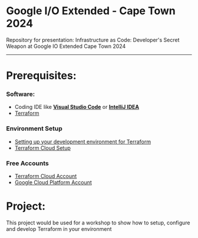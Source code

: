 # Google I/O Extended - Cape Town 2024
Repository for presentation: Infrastructure as Code: Developer's Secret Weapon at Google IO Extended Cape Town 2024
<hr />

# **Prerequisites**:

### Software:
* Coding IDE like [**Visual Studio Code**](https://code.visualstudio.com) or [**IntelliJ IDEA**](https://www.jetbrains.com/idea/download)
* [Terraform](https://developer.hashicorp.com/terraform/install?product_intent=terraform)

### Environment Setup
* [Setting up your development environment for Terraform](https://medium.com/@henniefrancis/setting-up-your-development-environment-for-terraform-1f3b9a9d33cc)
* [Terraform Cloud Setup](https://medium.com/@henniefrancis/setting-up-a-terraform-cloud-account-for-free-070d9e5228e1)

### Free Accounts
* [Terraform Cloud Account](https://app.terraform.io)
* [Google Cloud Platform Account](https://cloud.google.com)

# **Project**:
This project would be used for a workshop to show how to setup, configure and develop Terraform in your environment
